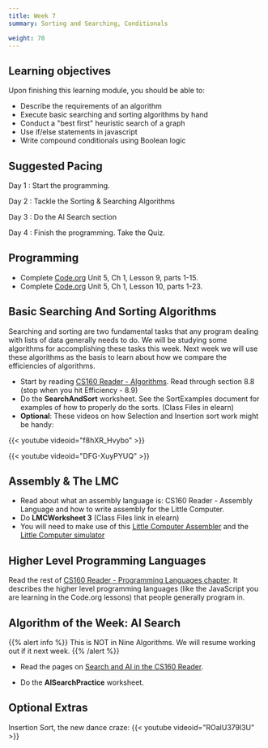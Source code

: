 ```yaml
---
title: Week 7
summary: Sorting and Searching, Conditionals

weight: 70
---
```


## Learning objectives

Upon finishing this learning module, you should be able to:

* Describe the requirements of an algorithm
* Execute basic searching and sorting algorithms by hand
* Conduct a "best first" heuristic search of a graph
* Use if/else statements in javascript
* Write compound conditionals using Boolean logic

## Suggested Pacing

Day 1
: Start the programming.

Day 2
: Tackle the Sorting & Searching Algorithms

Day 3
: Do the AI Search section

Day 4
: Finish the programming. Take the Quiz.

## Programming

* Complete [Code.org](https://studio.code.org/home) Unit 5, Ch 1, Lesson 9, parts 1-15.
* Complete [Code.org](https://studio.code.org/home) Unit 5, Ch 1, Lesson 10, parts 1-23.

## Basic Searching And Sorting Algorithms

Searching and sorting are two fundamental tasks that any program dealing with lists
of data generally needs to do. We will be studying some algorithms for accomplishing
these tasks this week. Next week we will use these algorithms as the basis to learn about
how we compare the efficiencies of algorithms.

* Start by reading [CS160 Reader - Algorithms](http://computerscience.chemeketa.edu/cs160Reader/Algorithms/index.html).
Read through section 8.8 (stop when you hit Efficiency - 8.9)
* Do the **SearchAndSort** worksheet. See the SortExamples document for examples of how to properly
do the sorts. (Class Files in elearn)
* **Optional**: These videos on how Selection and Insertion sort work might be handy:

{{< youtube videoid="f8hXR_Hvybo" >}}

{{< youtube videoid="DFG-XuyPYUQ" >}}

## Assembly & The LMC

* Read about what an assembly language is: CS160 Reader - Assembly Language and how to write assembly for the Little Computer.
* Do **LMCWorksheet 3** (Class Files link in elearn)
* You will need to make use of this [Little Computer Assembler](http://computerscience.chemeketa.edu/cs160Reader/_static/littleComputer/littleComputerAssembler.html)
and the [Little Computer simulator](http://computerscience.chemeketa.edu/cs160Reader/_static/littleComputer/littleComputer.html)

## Higher Level Programming Languages

Read the rest of [CS160 Reader - Programming Languages chapter](http://computerscience.chemeketa.edu/cs160Reader/ProgrammingLanguages/index.html).
It describes the higher level programming languages (like the JavaScript you are learning in the
Code.org lessons) that people generally program in.

## Algorithm of the Week: AI Search

{{% alert info %}}
This is NOT in Nine Algorithms. We will resume working out if it next week.
{{% /alert %}}

* Read the pages on [Search and AI in the CS160 Reader](http://computerscience.chemeketa.edu/cs160Reader/NineAlgorithms/SearchAI/index.html).

* Do the **AISearchPractice** worksheet.

## Optional Extras

Insertion Sort, the new dance craze:
{{< youtube videoid="ROalU379l3U" >}}